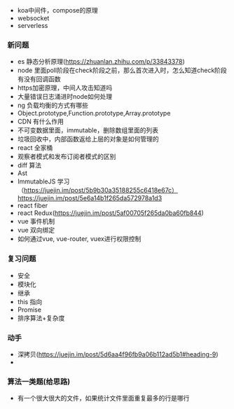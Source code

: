 + koa中间件，compose的原理
+ websocket
+ serverless

### 新问题
+ es 静态分析原理(https://zhuanlan.zhihu.com/p/33843378)
+ node 里面poll阶段在check阶段之前，那么首次进入时，怎么知道check阶段有没有回调函数
+ https加密原理，中间人攻击知道吗
+ 大量错误日志涌进时node如何处理
+ ng 负载均衡的方式有哪些
+ Object.prototype,Function.prototype,Array.prototype
+ CDN 有什么作用
+ 不可变数据里面，immutable，删除数组里面的列表
+ 垃圾回收中，内部函数返给上层的对象是如何管理的
+ react 全家桶
+ 观察者模式和发布订阅者模式的区别
+ diff 算法
+ Ast
+ ImmutableJS 学习（https://juejin.im/post/5b9b30a35188255c6418e67c）
https://juejin.im/post/5e6a14b1f265da572978a1d3
+ react fiber
+ react Redux(https://juejin.im/post/5af00705f265da0ba60fb844)
+ vue 事件机制
+ vue 双向绑定
+ 如何通过vue, vue-router, vuex进行权限控制

### 复习问题
+ 安全
+ 模块化
+ 继承
+ this 指向
+ Promise
+ 排序算法+复杂度

### 动手
+ 深拷贝(https://juejin.im/post/5d6aa4f96fb9a06b112ad5b1#heading-9)
+ 

### 算法一类题(给思路)
+ 有一个很大很大的文件，如果统计文件里面重复最多的行是哪行


